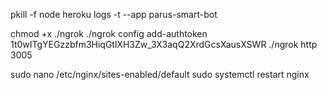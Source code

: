 pkill -f node
heroku logs -t --app parus-smart-bot

chmod +x ./ngrok
./ngrok config add-authtoken 1t0wITgYEGzzbfm3HiqGtlXH3Zw_3X3aqQ2XrdGcsXausXSWR
./ngrok http 3005

sudo nano /etc/nginx/sites-enabled/default
sudo systemctl restart nginx